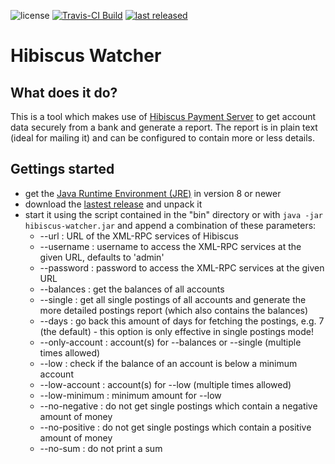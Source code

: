 ![license](https://img.shields.io/github/license/mathisdt/hibiscus-watcher.svg?style=flat) [![Travis-CI Build](https://img.shields.io/travis/mathisdt/hibiscus-watcher.svg?label=Travis-CI%20Build&style=flat)](https://travis-ci.org/mathisdt/hibiscus-watcher/) [![last released](https://img.shields.io/github/release-date/mathisdt/hibiscus-watcher.svg?label=last%20released&style=flat)](https://github.com/mathisdt/hibiscus-watcher/releases)

# Hibiscus Watcher

## What does it do?

This is a tool which makes use of [Hibiscus Payment Server](https://www.willuhn.de/products/hibiscus-server/)
to get account data securely from a bank and generate a report. The report is in plain text
(ideal for mailing it) and can be configured to contain more or less details.

## Gettings started

* get the [Java Runtime Environment (JRE)](http://java.com/) in version 8 or newer
* download the [lastest release](https://github.com/mathisdt/hibiscus-watcher/releases/latest)
  and unpack it
* start it using the script contained in the "bin" directory or with `java -jar hibiscus-watcher.jar`
  and append a combination of these parameters:
  * --url <URL>                  : URL of the XML-RPC services of Hibiscus
  * --username <LOGIN>           : username to access the XML-RPC services at the given URL, defaults to 'admin'
  * --password <PASSWORD>        : password to access the XML-RPC services at the given URL
  * --balances                   : get the balances of all accounts
  * --single                     : get all single postings of all accounts and generate the more detailed postings report (which also contains the balances)
  * --days <DAYS>                : go back this amount of days for fetching the postings, e.g. 7 (the default) - this option is only effective in single postings mode!
  * --only-account <ACCOUNT>     : account(s) for --balances or --single (multiple times allowed)
  * --low                        : check if the balance of an account is below a minimum account
  * --low-account <ACCOUNT>      : account(s) for --low (multiple times allowed)
  * --low-minimum <WHOLE NUMBER> : minimum amount for --low
  * --no-negative                : do not get single postings which contain a negative amount of money
  * --no-positive                : do not get single postings which contain a positive amount of money
  * --no-sum                     : do not print a sum
